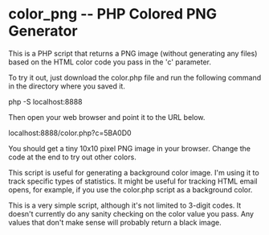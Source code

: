 # color_png -- PHP Colored PNG Generator

This is a PHP script that returns a PNG image (without generating any files) based on the HTML color code you pass in the 'c' parameter.

To try it out, just download the color.php file and run the following command in the directory where you saved it.

  php -S localhost:8888
  
Then open your web browser and point it to the URL below.

  localhost:8888/color.php?c=5BA0D0
  
You should get a tiny 10x10 pixel PNG image in your browser. Change the code at the end to try out other colors.

This script is useful for generating a background color image. I'm using it to track specific types of statistics. It might be useful for tracking HTML email opens, for example, if you use the color.php script as a background color.

This is a very simple script, although it's not limited to 3-digit codes. It doesn't currently do any sanity checking on the color value you pass. Any values that don't make sense will probably return a black image.